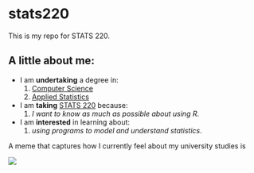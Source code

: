 # stats220

This is my repo for STATS 220. 

## A little about me:

- I am **undertaking** a degree in:
  1. [Computer Science](https://www.auckland.ac.nz/en/study/study-options/find-a-study-option/computer-science/undergraduate/bsc-compsci-from-2019.html)
  2. [Applied Statistics](https://www.auckland.ac.nz/en/study/study-options/find-a-study-option/statistics/undergraduate/bsc-from-2019/applied-statistics.html)
- I am **taking** [STATS 220](https://courseoutline.auckland.ac.nz/dco/course/STATS/220/1213) because:
  1. *I want to know as much as possible about using R*.
- I am **interested** in learning about:
  1. *using programs to model and understand statistics*.

A meme that captures how I currently feel about my university studies is 

![](https://c.tenor.com/Y6oK7_XEtygAAAAC/tenor.gif)
